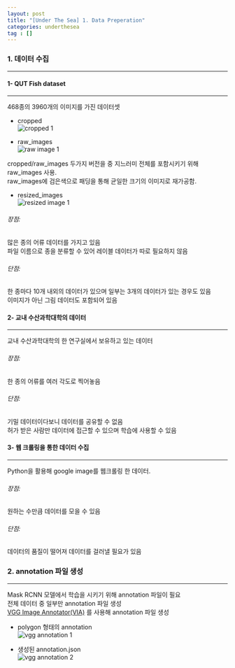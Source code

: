 ```yaml
---
layout: post
title: "[Under The Sea] 1. Data Preperation"
categories: underthesea
tag : []
---
```


### 1. 데이터 수집
---

#### 1- QUT Fish dataset 
--- 
468종의 3960개의 이미지를 가진 데이터셋<br>
- cropped<br>
![cropped 1](https://krispedia.github.io/assets/images/qut_data_cropped.jpg)<br>

- raw_images<br>
![raw image 1](https://krispedia.github.io/assets/images/qut_data_raw.jpg)<br>

cropped/raw_images 두가지 버전을 중 지느러미 전체를 포함시키기 위해 raw_images 사용.<br> 
raw_images에 검은색으로 패딩을 통해 균일한 크기의 이미지로 재가공함.<br>

- resized_images<br>
![resized image 1](https://krispedia.github.io/assets/images/qut_data_resized.jpg)<br>

###### 장점:
많은 종의 어류 데이터를 가지고 있음<br>
파일 이름으로 종을 분류할 수 있어 레이블 데이터가 따로 필요하지 않음<br>

###### 단점:
한 종마다 10개 내외의 데이터가 있으며 일부는 3개의 데이터가 있는 경우도 있음 <br>
이미지가 아닌 그림 데이터도 포함되어 있음<br>

#### 2- 교내 수산과학대학의 데이터<br>
--- 
교내 수산과학대학의 한 연구실에서 보유하고 있는 데이터<br>

###### 장점:
한 종의 어류를 여러 각도로 찍어놓음<br>

###### 단점:
기밀 데이터이다보니 데이터를 공유할 수 없음<br>
허가 받은 사람만 데이터에 접근할 수 있으며 학습에 사용할 수 있음<br>

#### 3- 웹 크롤링을 통한 데이터 수집 
--- 
Python을 활용해 google image를 웹크롤링 한 데이터.<br>

###### 장점: 
원하는 수만큼 데이터를 모을 수 있음<br>

###### 단점:
데이터의 품질이 떨어져 데이터를 걸러낼 필요가 있음<br>

### 2. annotation 파일 생성
---
Mask RCNN 모델에서 학습을 시키기 위해 annotation 파일이 필요<br>
전체 데이터 중 일부만 annotation 파일 생성<br>
[VGG Image Annotator(VIA)](https://www.robots.ox.ac.uk/~vgg/software/via/) 를 사용해 annotation 파일 생성<br>

- polygon 형태의 annotation<br>
![vgg annotation 1](https://krispedia.github.io/assets/images/underthesea_vgg_img.jpg)<br>

- 생성된 annotation.json<br>
![vgg annotation 2](https://krispedia.github.io/assets/images/underthesea_vgg_ann.jpg)<br>

